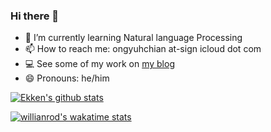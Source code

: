 ### Hi there 👋

<!--
**ong-ekken/ong-ekken** is a ✨ _special_ ✨ repository because its `README.md` (this file) appears on your GitHub profile.

Here are some ideas to get you started:
- 🔭 I’m currently working on ...
- 👯 I’m looking to collaborate on ...
- 🤔 I’m looking for help with ...
- 💬 Ask me about ...
- ⚡ Fun fact: 
...-->

- 🌱 I’m currently learning Natural language Processing
- 📫 How to reach me: ongyuhchian at-sign icloud dot com
- 💻 See some of my work on [my blog](https://ong-ekken.github.io/blog/)
- 😄 Pronouns: he/him

[![Ekken's github stats](https://github-readme-stats.vercel.app/api?username=ong-ekken&count_private=true&show_icons=true&theme=vue&hide_rank=false)](https://github.com/ong-ekken/github-readme-stats)

[![willianrod's wakatime stats](https://github-readme-stats.vercel.app/api/wakatime?username=ongyuhchian@icloud.com)](https://github.com/ong-ekken/github-readme-stats)

